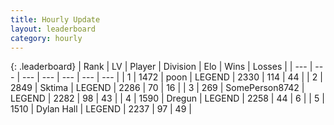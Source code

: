 ```yaml
---
title: Hourly Update
layout: leaderboard
category: hourly
---
```


{: .leaderboard}
| Rank | LV | Player | Division | Elo | Wins | Losses |
| --- | --- | --- | --- | --- | --- | --- |
| <span data-change="0">1</span> | 1472 | <span title="ID: 540690">poon</span> | LEGEND | <span data-change="0">2330</span> | <span data-change="0">114</span> | <span data-change="0">44</span> |
| <span data-change="0">2</span> | 2849 | <span title="ID: 353063">Sktima</span> | LEGEND | <span data-change="0">2286</span> | <span data-change="0">70</span> | <span data-change="0">16</span> |
| <span data-change="0">3</span> | 269 | <span title="ID: 573870">SomePerson8742</span> | LEGEND | <span data-change="6">2282</span> | <span data-change="1">98</span> | <span data-change="0">43</span> |
| <span data-change="0">4</span> | 1590 | <span title="ID: 337810">Dregun</span> | LEGEND | <span data-change="0">2258</span> | <span data-change="0">44</span> | <span data-change="0">6</span> |
| <span data-change="0">5</span> | 1510 | <span title="ID: 174294">Dylan Hall</span> | LEGEND | <span data-change="0">2237</span> | <span data-change="0">97</span> | <span data-change="0">49</span> |